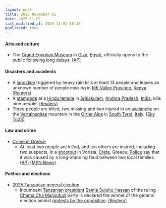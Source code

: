 ```yaml
---
layout: post
title: 2025 November 01
date: 2025-11-01
last_modified_at: 2025-11-01 18:35
published: true
---
```



#### Arts and culture

* The [Grand Egyptian Museum](https://en.wikipedia.org/wiki/Grand_Egyptian_Museum "Grand Egyptian Museum") in [Giza](https://en.wikipedia.org/wiki/Giza "Giza"), [Egypt](https://en.wikipedia.org/wiki/Egypt "Egypt"), officially opens to the public following long delays. [(AP)](https://apnews.com/article/egypt-antiquities-museum-pyramids-tutankhamun-1ead2ce683277e613a3aaebb9944d729)

#### Disasters and accidents

* A [landslide](https://en.wikipedia.org/wiki/Landslide "Landslide") triggered by heavy rain kills at least 13 people and leaves an unknown number of people missing in [Rift Valley Province](https://en.wikipedia.org/wiki/Rift_Valley_Province "Rift Valley Province"), [Kenya](https://en.wikipedia.org/wiki/Kenya "Kenya"). [(Reuters)](https://www.reuters.com/sustainability/climate-energy/landslide-kills-least-13-western-kenya-2025-11-01/)
* A [stampede](https://en.wikipedia.org/wiki/Stampede "Stampede") at a [Hindu temple](https://en.wikipedia.org/wiki/Hindu_temple "Hindu temple") in [Srikakulam](https://en.wikipedia.org/wiki/Srikakulam "Srikakulam"), [Andhra Pradesh](https://en.wikipedia.org/wiki/Andhra_Pradesh "Andhra Pradesh"), [India](https://en.wikipedia.org/wiki/India "India"), kills nine people. [(Reuters)](https://www.reuters.com/world/india/indian-temple-stampede-kills-nine-injures-several-2025-11-01/)
* Three people are killed, two missing and two injured in an [avalanche](https://en.wikipedia.org/wiki/Avalanche "Avalanche") on the [Vertainspitze](https://en.wikipedia.org/wiki/Vertainspitze "Vertainspitze") mountain in the [Ortler Alps](https://en.wikipedia.org/wiki/Ortler_Alps "Ortler Alps") in [South Tyrol](https://en.wikipedia.org/wiki/South_Tyrol "South Tyrol"), [Italy](https://en.wikipedia.org/wiki/Italy "Italy"). [(Sky Tg24)](https://tg24.sky.it/cronaca/2025/11/01/valanga-alto-adige-cima-vertana-vittime)

#### Law and crime

* [Crime in Greece](https://en.wikipedia.org/wiki/Crime_in_Greece "Crime in Greece")
  * At least two people are killed, and ten others are injured, including two suspects, in a [shootout](https://en.wikipedia.org/wiki/Shootout "Shootout") in Vorizia, [Crete](https://en.wikipedia.org/wiki/Crete "Crete"), Greece. [Police](https://en.wikipedia.org/wiki/Hellenic_Police "Hellenic Police") say that it was caused by a long-standing feud between two local families. [(AP)](https://apnews.com/article/greece-fatal-shooting-crete-feud-2ff7d19965aa07b4094319131d5afb04) [(MSN News)](https://www.msn.com/en-us/news/world/two-dead-several-injured-in-shooting-on-greek-island-of-crete/ar-AA1PD1t2?ocid=BingNewsSerp)

#### Politics and elections

* [2025 Tanzanian general election](https://en.wikipedia.org/wiki/2025_Tanzanian_general_election "2025 Tanzanian general election")
  * Incumbent [Tanzanian](https://en.wikipedia.org/wiki/Tanzania "Tanzania") [president](https://en.wikipedia.org/wiki/President_of_Tanzania "President of Tanzania") [Samia Suluhu Hassan](https://en.wikipedia.org/wiki/Samia_Suluhu_Hassan "Samia Suluhu Hassan") of the ruling [Chama Cha Mapinduzi](https://en.wikipedia.org/wiki/Chama_Cha_Mapinduzi "Chama Cha Mapinduzi") party is declared the winner of the general election amidst [protests by the opposition](https://en.wikipedia.org/wiki/2025_Tanzanian_election_protests "2025 Tanzanian election protests"). [(Reuters)](https://www.reuters.com/business/media-telecom/tanzania-president-hassan-wins-re-election-with-98-vote-commission-says-2025-11-01/)
